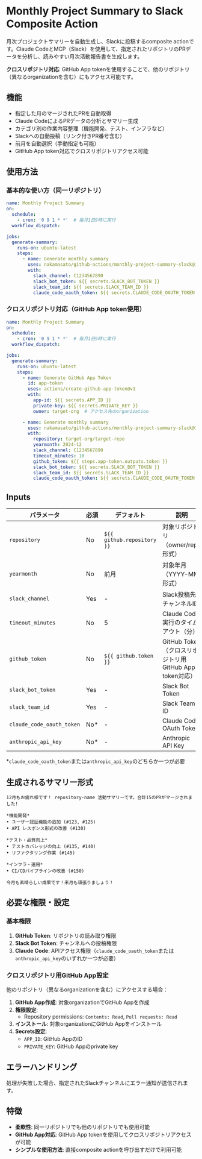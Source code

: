 # Monthly Project Summary to Slack Composite Action

月次プロジェクトサマリーを自動生成し、Slackに投稿するcomposite actionです。Claude CodeとMCP（Slack）を使用して、指定されたリポジトリのPRデータを分析し、読みやすい月次活動報告書を生成します。

**クロスリポジトリ対応**: GitHub App tokenを使用することで、他のリポジトリ（異なるorganizationを含む）にもアクセス可能です。

## 機能

- 指定した月のマージされたPRを自動取得
- Claude CodeによるPRデータの分析とサマリー生成
- カテゴリ別の作業内容整理（機能開発、テスト、インフラなど）
- Slackへの自動投稿（リンク付きPR番号含む）
- 前月を自動選択（手動指定も可能）
- GitHub App token対応でクロスリポジトリアクセス可能

## 使用方法

### 基本的な使い方（同一リポジトリ）

```yaml
name: Monthly Project Summary
on:
  schedule:
    - cron: '0 9 1 * *'  # 毎月1日9時に実行
  workflow_dispatch:

jobs:
  generate-summary:
    runs-on: ubuntu-latest
    steps:
      - name: Generate monthly summary
        uses: nakamasato/github-actions/monthly-project-summary-slack@1.13.1
        with:
          slack_channel: C1234567890
          slack_bot_token: ${{ secrets.SLACK_BOT_TOKEN }}
          slack_team_id: ${{ secrets.SLACK_TEAM_ID }}
          claude_code_oauth_token: ${{ secrets.CLAUDE_CODE_OAUTH_TOKEN }}
```

### クロスリポジトリ対応（GitHub App token使用）

```yaml
name: Monthly Project Summary
on:
  schedule:
    - cron: '0 9 1 * *'  # 毎月1日9時に実行
  workflow_dispatch:

jobs:
  generate-summary:
    runs-on: ubuntu-latest
    steps:
      - name: Generate GitHub App Token
        id: app-token
        uses: actions/create-github-app-token@v1
        with:
          app-id: ${{ secrets.APP_ID }}
          private-key: ${{ secrets.PRIVATE_KEY }}
          owner: target-org  # アクセス先のorganization

      - name: Generate monthly summary
        uses: nakamasato/github-actions/monthly-project-summary-slack@1.13.1
        with:
          repository: target-org/target-repo
          yearmonth: 2024-12
          slack_channel: C1234567890
          timeout_minutes: 10
          github_token: ${{ steps.app-token.outputs.token }}
          slack_bot_token: ${{ secrets.SLACK_BOT_TOKEN }}
          slack_team_id: ${{ secrets.SLACK_TEAM_ID }}
          claude_code_oauth_token: ${{ secrets.CLAUDE_CODE_OAUTH_TOKEN }}
```

## Inputs

| パラメータ | 必須 | デフォルト | 説明 |
|-----------|------|-----------|------|
| `repository` | No | `${{ github.repository }}` | 対象リポジトリ（owner/repo形式） |
| `yearmonth` | No | 前月 | 対象年月（YYYY-MM形式） |
| `slack_channel` | Yes | - | Slack投稿先チャンネルID |
| `timeout_minutes` | No | 5 | Claude Code実行のタイムアウト（分） |
| `github_token` | No | `${{ github.token }}` | GitHub Token（クロスリポジトリ用GitHub App token対応） |
| `slack_bot_token` | Yes | - | Slack Bot Token |
| `slack_team_id` | Yes | - | Slack Team ID |
| `claude_code_oauth_token` | No* | - | Claude Code OAuth Token |
| `anthropic_api_key` | No* | - | Anthropic API Key |

*`claude_code_oauth_token`または`anthropic_api_key`のどちらか一つが必要

## 生成されるサマリー形式

```
12月もお疲れ様です！ repository-name 活動サマリーです。合計15のPRがマージされました!

*機能開発*
• ユーザー認証機能の追加 (#123, #125)
• API レスポンス形式の改善 (#130)

*テスト・品質向上*
• テストカバレッジの向上 (#135, #140)
• リファクタリング作業 (#145)

*インフラ・運用*
• CI/CDパイプラインの改善 (#150)

今月も素晴らしい成果です！来月も頑張りましょう！
```

## 必要な権限・設定

### 基本権限
1. **GitHub Token**: リポジトリの読み取り権限
2. **Slack Bot Token**: チャンネルへの投稿権限
3. **Claude Code**: APIアクセス権限（`claude_code_oauth_token`または`anthropic_api_key`のいずれか一つが必要）

### クロスリポジトリ用GitHub App設定
他のリポジトリ（異なるorganizationを含む）にアクセスする場合：

1. **GitHub App作成**: 対象organizationでGitHub Appを作成
2. **権限設定**:
   - Repository permissions: `Contents: Read`, `Pull requests: Read`
3. **インストール**: 対象organizationにGitHub Appをインストール
4. **Secrets設定**:
   - `APP_ID`: GitHub AppのID
   - `PRIVATE_KEY`: GitHub Appのprivate key

## エラーハンドリング

処理が失敗した場合、指定されたSlackチャンネルにエラー通知が送信されます。

## 特徴

- **柔軟性**: 同一リポジトリでも他のリポジトリでも使用可能
- **GitHub App対応**: GitHub App tokenを使用してクロスリポジトリアクセスが可能
- **シンプルな使用方法**: 直接composite actionを呼び出すだけで利用可能

